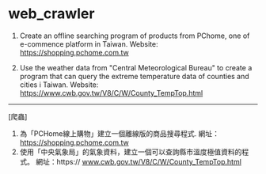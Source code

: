 # web_crawler

1. Create an offline searching program of products from PChome, one of e-commence platform in Taiwan.
Website: https://shopping.pchome.com.tw

2. Use the weather data from "Central Meteorological Bureau" to create a program that can query the extreme temperature data of counties and cities i Taiwan. Website: https://www.cwb.gov.tw/V8/C/W/County_TempTop.html

------------------------------------------------------------
[爬蟲]

1. 為「PCHome線上購物」建立一個離線版的商品搜尋程式.
網址： https://shopping.pchome.com.tw
2. 使用「中央氣象局」的氣象資料，建立一個可以查詢縣市溫度極值資料的程式。
網址：https:// www.cwb.gov.tw/V8/C/W/County_TempTop.html
